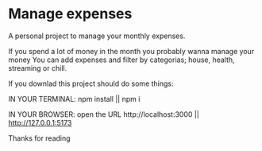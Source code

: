 # Manage expenses
A personal project to manage your monthly expenses.

If you spend a lot of money in the month you probably wanna manage your money
You can add expenses and filter by categorias; house, health, streaming or chill.

If you downlad this project should do some things:

IN YOUR TERMINAL: npm install || npm i

IN YOUR BROWSER: open the URL http://localhost:3000 || http://127.0.0.1:5173

Thanks for reading
